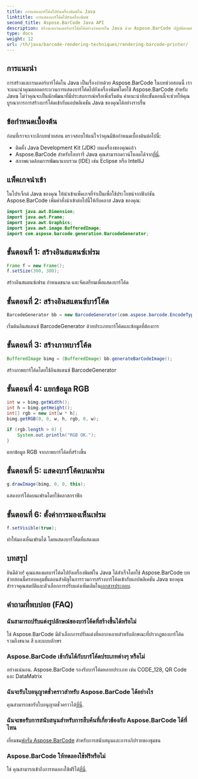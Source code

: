 ```yaml
---
title: การแสดงบาร์โค้ดไปยังเครื่องพิมพ์ใน Java
linktitle: การแสดงบาร์โค้ดไปยังเครื่องพิมพ์
second_title: Aspose.BarCode Java API
description: สร้างและเรนเดอร์บาร์โค้ดได้อย่างง่ายดายใน Java ด้วย Aspose.BarCode ปฏิบัติตามคำแนะนำทีละขั้นตอนของเราเพื่อการบูรณาการที่ราบรื่น
type: docs
weight: 12
url: /th/java/barcode-rendering-techniques/rendering-barcode-printer/
---
```


## การแนะนำ

การสร้างและเรนเดอร์บาร์โค้ดใน Java เป็นเรื่องง่ายด้วย Aspose.BarCode ในบทช่วยสอนนี้ เราจะแนะนำคุณตลอดกระบวนการแสดงบาร์โค้ดไปยังเครื่องพิมพ์โดยใช้ Aspose.BarCode สำหรับ Java ไม่ว่าคุณจะเป็นนักพัฒนาที่มีประสบการณ์หรือเพิ่งเริ่มต้น คำแนะนำทีละขั้นตอนนี้จะช่วยให้คุณบูรณาการการสร้างบาร์โค้ดเข้ากับแอปพลิเคชัน Java ของคุณได้อย่างราบรื่น

## ข้อกำหนดเบื้องต้น

ก่อนที่เราจะเจาะลึกบทช่วยสอน ตรวจสอบให้แน่ใจว่าคุณมีข้อกำหนดเบื้องต้นต่อไปนี้:

- ติดตั้ง Java Development Kit (JDK) บนเครื่องของคุณแล้ว
-  Aspose.BarCode สำหรับไลบรารี Java คุณสามารถดาวน์โหลดได้จาก[ที่นี่](https://releases.aspose.com/barcode/java/).
- สภาพแวดล้อมการพัฒนาแบบรวม (IDE) เช่น Eclipse หรือ IntelliJ

## แพ็คเกจนำเข้า

ในโปรเจ็กต์ Java ของคุณ ให้นำเข้าแพ็คเกจที่จำเป็นเพื่อใช้ประโยชน์จากฟังก์ชัน Aspose.BarCode เพิ่มคำสั่งนำเข้าต่อไปนี้ให้กับคลาส Java ของคุณ:

```java
import java.awt.Dimension;
import java.awt.Frame;
import java.awt.Graphics;
import java.awt.image.BufferedImage;
import com.aspose.barcode.generation.BarcodeGenerator;
```

## ขั้นตอนที่ 1: สร้างอินสแตนซ์เฟรม

```java
Frame f = new Frame();
f.setSize(300, 300);
```

สร้างอินสแตนซ์เฟรม กำหนดขนาด และจัดเตรียมเพื่อแสดงบาร์โค้ด

## ขั้นตอนที่ 2: สร้างอินสแตนซ์บาร์โค้ด

```java
BarcodeGenerator bb = new BarcodeGenerator(com.aspose.barcode.EncodeTypes.CODE_128, "1234567");
```

เริ่มต้นอินสแตนซ์ BarcodeGenerator ด้วยประเภทบาร์โค้ดและข้อมูลที่ต้องการ

## ขั้นตอนที่ 3: สร้างภาพบาร์โค้ด

```java
BufferedImage bimg = (BufferedImage) bb.generateBarCodeImage();
```

สร้างภาพบาร์โค้ดโดยใช้อินสแตนซ์ BarcodeGenerator

## ขั้นตอนที่ 4: แยกข้อมูล RGB

```java
int w = bimg.getWidth();
int h = bimg.getHeight();
int[] rgb = new int[w * h];
bimg.getRGB(0, 0, w, h, rgb, 0, w);

if (rgb.length > 0) {
    System.out.println("RGB OK.");
}
```

แยกข้อมูล RGB จากภาพบาร์โค้ดที่สร้างขึ้น

## ขั้นตอนที่ 5: แสดงบาร์โค้ดบนเฟรม

```java
g.drawImage(bimg, 0, 0, this);
```

แสดงบาร์โค้ดบนเฟรมโดยใช้คลาสกราฟิก

## ขั้นตอนที่ 6: ตั้งค่าการมองเห็นเฟรม

```java
f.setVisible(true);
```

ทำให้มองเห็นเฟรมได้ โดยแสดงบาร์โค้ดที่แสดงผล

## บทสรุป

 ยินดีด้วย! คุณแสดงผลบาร์โค้ดไปยังเครื่องพิมพ์ใน Java ได้สำเร็จโดยใช้ Aspose.BarCode บทช่วยสอนนี้ครอบคลุมขั้นตอนสำคัญในการรวมการสร้างบาร์โค้ดเข้ากับแอปพลิเคชัน Java ของคุณ สำรวจคุณสมบัติและตัวเลือกการปรับแต่งเพิ่มเติมใน[เอกสารประกอบ](https://reference.aspose.com/barcode/java/).

## คำถามที่พบบ่อย (FAQ)

### ฉันสามารถปรับแต่งรูปลักษณ์ของบาร์โค้ดที่สร้างขึ้นได้หรือไม่
ใช่ Aspose.BarCode มีตัวเลือกการปรับแต่งที่หลากหลายสำหรับลักษณะที่ปรากฏของบาร์โค้ด รวมถึงขนาด สี และแบบอักษร

### Aspose.BarCode เข้ากันได้กับบาร์โค้ดประเภทต่างๆ หรือไม่
อย่างแน่นอน. Aspose.BarCode รองรับบาร์โค้ดหลายประเภท เช่น CODE_128, QR Code และ DataMatrix

### ฉันจะรับใบอนุญาตชั่วคราวสำหรับ Aspose.BarCode ได้อย่างไร
 คุณสามารถขอรับใบอนุญาตชั่วคราวได้[ที่นี่](https://purchase.aspose.com/temporary-license/).

### ฉันจะขอรับการสนับสนุนสำหรับการสืบค้นที่เกี่ยวข้องกับ Aspose.BarCode ได้ที่ไหน
 เยี่ยมชม[ฟอรั่ม Aspose.BarCode](https://forum.aspose.com/c/barcode/13) สำหรับการสนับสนุนและการอภิปรายของชุมชน

### Aspose.BarCode ให้ทดลองใช้ฟรีหรือไม่
 ใช่ คุณสามารถเข้าถึงการทดลองใช้ฟรีได้[ที่นี่](https://releases.aspose.com/).

